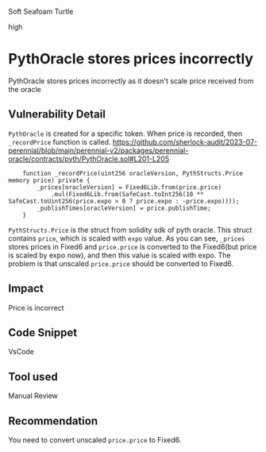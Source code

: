 Soft Seafoam Turtle

high

# PythOracle stores prices incorrectly
PythOracle stores prices incorrectly as it doesn't scale price received from the oracle
## Vulnerability Detail
`PythOracle` is created for a specific token. When price is recorded, then `_recordPrice` function is called.
https://github.com/sherlock-audit/2023-07-perennial/blob/main/perennial-v2/packages/perennial-oracle/contracts/pyth/PythOracle.sol#L201-L205
```solidity
    function _recordPrice(uint256 oracleVersion, PythStructs.Price memory price) private {
        _prices[oracleVersion] = Fixed6Lib.from(price.price)
            .mul(Fixed6Lib.from(SafeCast.toInt256(10 ** SafeCast.toUint256(price.expo > 0 ? price.expo : -price.expo))));
        _publishTimes[oracleVersion] = price.publishTime;
    }
```
`PythStructs.Price` is the struct from solidity sdk of pyth oracle. This struct contains `price`, which is scaled with `expo` value.
As you can see, `_prices` stores prices in Fixed6 and `price.price` is converted to the Fixed6(but price is scaled by expo now), and then this value is scaled with expo.
The problem is that unscaled `price.price` should be converted to Fixed6.
## Impact
Price is incorrect
## Code Snippet
VsCode
## Tool used

Manual Review

## Recommendation
You need to convert unscaled `price.price` to Fixed6.